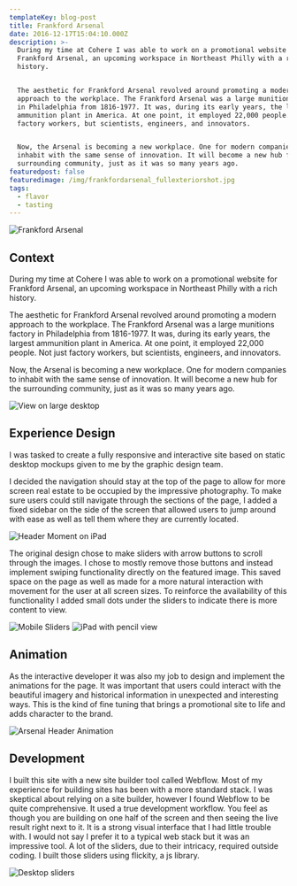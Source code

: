 ```yaml
---
templateKey: blog-post
title: Frankford Arsenal
date: 2016-12-17T15:04:10.000Z
description: >-
  During my time at Cohere I was able to work on a promotional website for
  Frankford Arsenal, an upcoming workspace in Northeast Philly with a rich
  history.


  The aesthetic for Frankford Arsenal revolved around promoting a modern
  approach to the workplace. The Frankford Arsenal was a large munitions factory
  in Philadelphia from 1816-1977. It was, during its early years, the largest
  ammunition plant in America. At one point, it employed 22,000 people. Not just
  factory workers, but scientists, engineers, and innovators.


  Now, the Arsenal is becoming a new workplace. One for modern companies to
  inhabit with the same sense of innovation. It will become a new hub for the
  surrounding community, just as it was so many years ago.
featuredpost: false
featuredimage: /img/frankfordarsenal_fullexteriorshot.jpg
tags:
  - flavor
  - tasting
---
```



![Frankford Arsenal](//a.storyblok.com/f/52110/1000x568/96ccc7a900/frankfordarsenal_fullexteriorshot.jpg)

## Context

During my time at Cohere I was able to work on a promotional website for Frankford Arsenal, an upcoming workspace in Northeast Philly with a rich history.

The aesthetic for Frankford Arsenal revolved around promoting a modern approach to the workplace. The Frankford Arsenal was a large munitions factory in Philadelphia from 1816-1977. It was, during its early years, the largest ammunition plant in America. At one point, it employed 22,000 people. Not just factory workers, but scientists, engineers, and innovators. 

Now, the Arsenal is becoming a new workplace. One for modern companies to inhabit with the same sense of innovation. It will become a new hub for the surrounding community, just as it was so many years ago. 



![View on large desktop](//a.storyblok.com/f/52110/1920x1080/838932e21b/brendanrusso_frankfordarsenal_mac.jpg)



## Experience Design

I was tasked to create a fully responsive and interactive site based on static desktop mockups given to me by the graphic design team.

I decided the navigation should stay at the top of the page to allow for more screen real estate to be occupied by the impressive photography. To make sure users could still navigate through the sections of the page, I added a fixed sidebar on the side of the screen that allowed users to jump around with ease as well as tell them where they are currently located.



![Header Moment on iPad](//a.storyblok.com/f/52110/1920x1080/7fa225b229/brendanrusso_frankfordarsenal_ipad.jpg)



The original design chose to make sliders with arrow buttons to scroll through the images. I chose to mostly remove those buttons and instead implement swiping functionality directly on the featured image. This saved space on the page as well as made for a more natural interaction with movement for the user at all screen sizes. To reinforce the availability of this functionality I added small dots under the sliders to indicate there is more content to view.



![Mobile Sliders](//a.storyblok.com/f/52110/1920x1080/2914689650/brendanrusso_frankfordarsenal_mobilesliders.jpg) ![iPad with pencil view](//a.storyblok.com/f/52110/1920x1080/a1c37a1a3d/brendanrusso_frankfordarsenal_ipadslider.jpg)



## Animation

As the interactive developer it was also my job to design and implement the animations for the page. It was important that users could interact with the beautiful imagery and historical information in unexpected and interesting ways. This is the kind of fine tuning that brings a promotional site to life and adds character to the brand.



![Arsenal Header Animation](//a.storyblok.com/f/52110/960x540/775f62d628/brendanrusso_arsenal_headeranimation.gif)

## Development

I built this site with a new site builder tool called Webflow. Most of my experience for building sites has been with a more standard stack. I was skeptical about relying on a site builder, however I found Webflow to be quite comprehensive. It used a true development workflow. You feel as though you are building on one half of the screen and then seeing the live result right next to it. It is a strong visual interface that I had little trouble with. I would not say I prefer it to a typical web stack but it was an impressive tool. A lot of the sliders, due to their intricacy, required outside coding. I built those sliders using flickity, a js library.



![Desktop sliders](//a.storyblok.com/f/52110/1920x1080/85143802f8/brendanrusso_frankfordarsenal_desktopslider.jpg)
